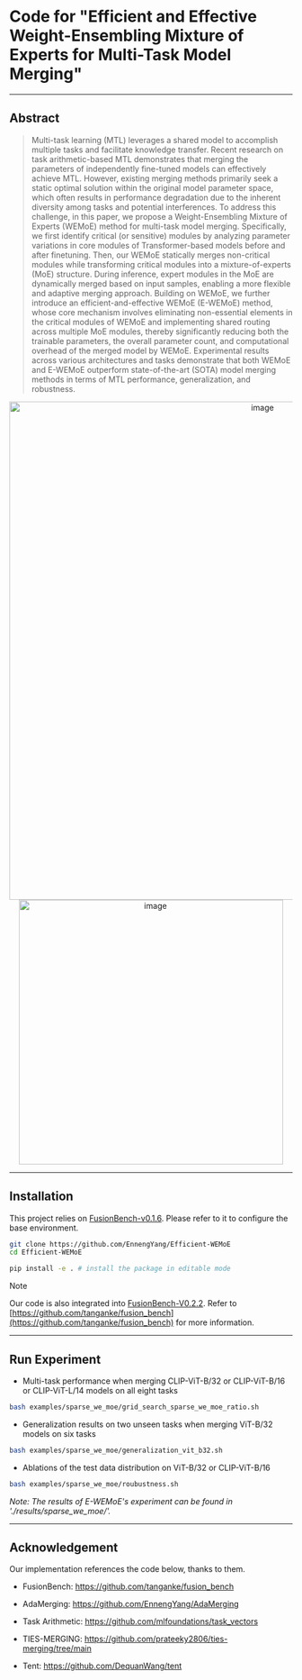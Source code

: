 # Code for "Efficient and Effective Weight-Ensembling Mixture of Experts for Multi-Task Model Merging"

---


## Abstract

> Multi-task learning (MTL) leverages a shared model to accomplish multiple tasks and facilitate knowledge transfer. Recent research on task arithmetic-based MTL demonstrates that merging the parameters of independently fine-tuned models can effectively achieve MTL. However, existing merging methods primarily seek a static optimal solution within the original model parameter space, which often results in performance degradation due to the inherent diversity among tasks and potential interferences. To address this challenge, in this paper, we propose a Weight-Ensembling Mixture of Experts (WEMoE) method for multi-task model merging. Specifically, we first identify critical (or sensitive) modules by analyzing parameter variations in core modules of Transformer-based models before and after finetuning. Then, our WEMoE statically merges non-critical modules while transforming critical modules into a mixture-of-experts (MoE) structure. During inference, expert modules in the MoE are dynamically merged based on input samples, enabling a more flexible and adaptive merging approach. Building on WEMoE, we further introduce an efficient-and-effective WEMoE (E-WEMoE) method, whose core mechanism involves eliminating non-essential elements in the critical modules of WEMoE and implementing shared routing across multiple MoE modules, thereby significantly reducing both the trainable parameters, the overall parameter count, and computational overhead of the merged model by WEMoE. Experimental results across various architectures and tasks demonstrate that both WEMoE and E-WEMoE outperform state-of-the-art (SOTA) model merging methods in terms of MTL performance, generalization, and robustness.

<p align="center">
<img width="885" alt="image" src="https://github.com/user-attachments/assets/c2fbf30d-30a1-4dfa-9e5b-5f5b839e9750">

<img width="470" alt="image" src="https://github.com/user-attachments/assets/2bcb99e5-07e5-4d7a-953b-518c686d79a0">
</p>


[//]: # (## Citation)
[//]: # (If you find our paper or this resource helpful, please consider cite:)
[//]: # (```)
[//]: # (@inproceedings{WEMoE_ICML2024,)
[//]: # (  title={Merging Multi-Task Models via Weight-Ensembling Mixture of Experts},)
[//]: # (  author={Tang, Anke and Shen, Li and Luo, Yong and Yin, Nan and Zhang, Lefei and Tao, Dacheng},)
[//]: # (  booktitle={Forty-first International Conference on Machine Learning},)
[//]: # (  year={2024})
[//]: # (})
[//]: # (```)
[//]: # (Thanks!)

---

## Installation

This project relies on [FusionBench-v0.1.6](https://github.com/tanganke/fusion_bench). Please refer to it to configure the base environment.

```bash
git clone https://github.com/EnnengYang/Efficient-WEMoE
cd Efficient-WEMoE

pip install -e . # install the package in editable mode
```

> [!Note]
> Our code is also integrated into [FusionBench-V0.2.2](https://github.com/tanganke/fusion_bench/tree/main/examples/sparse_we_moe).
> Refer to [https://github.com/tanganke/fusion_bench](https://github.com/tanganke/fusion_bench) for more information.

---

## Run Experiment

- Multi-task performance when merging CLIP-ViT-B/32 or CLIP-ViT-B/16 or CLIP-ViT-L/14 models on all eight tasks
```bash
bash examples/sparse_we_moe/grid_search_sparse_we_moe_ratio.sh
```

- Generalization results on two unseen tasks when merging ViT-B/32 models on six tasks
```bash
bash examples/sparse_we_moe/generalization_vit_b32.sh
```

- Ablations of the test data distribution on ViT-B/32 or CLIP-ViT-B/16 
```bash
bash examples/sparse_we_moe/roubustness.sh
```

*Note: The results of E-WEMoE's experiment can be found in './results/sparse_we_moe/'.*

---

## Acknowledgement
Our implementation references the code below, thanks to them.

- FusionBench: https://github.com/tanganke/fusion_bench

- AdaMerging: https://github.com/EnnengYang/AdaMerging

- Task Arithmetic: https://github.com/mlfoundations/task_vectors

- TIES-MERGING: https://github.com/prateeky2806/ties-merging/tree/main

- Tent: https://github.com/DequanWang/tent
